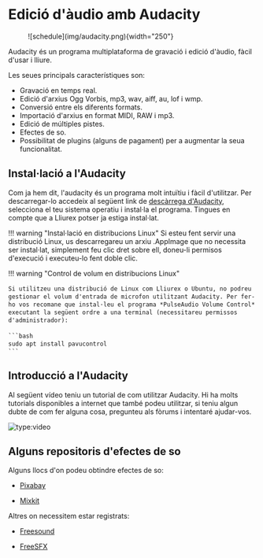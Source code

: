 # Edició d'àudio amb Audacity

<figure markdown>
  ![schedule](img/audacity.png){width="250"}
</figure>

Audacity és un programa multiplataforma de gravació i edició d'àudio, fàcil d'usar i lliure.

Les seues principals característiques son:

- Gravació en temps real.
- Edició d'arxius Ogg Vorbis, mp3, wav, aiff, au, lof i wmp.
- Conversió entre els diferents formats.
- Importació d'arxius en format MIDI, RAW i mp3.
- Edició de múltiples pistes.
- Efectes de so.
- Possibilitat de plugins (alguns de pagament) per a augmentar la seua funcionalitat.

## Instal·lació a l'Audacity

Com ja hem dit, l'audacity és un programa molt intuïtiu i fàcil d'utilitzar. Per descarregar-lo accedeix al següent link de [descàrrega d'Audacity](https://www.audacityteam.org/download/), selecciona el teu sistema operatiu i instal·la el programa. Tingues en compte que a Lliurex potser ja estiga instal·lat.

!!! warning "Instal·lació en distribucions Linux"
    Si esteu fent servir una distribució Linux, us descarregareu un arxiu .AppImage que no necessita ser instal·lat, simplement feu clic dret sobre ell, doneu-li permisos d'execució i executeu-lo fent doble clic.

!!! warning "Control de volum en distribucions Linux"

    Si utilitzeu una distribució de Linux com Lliurex o Ubuntu, no podreu gestionar el volum d'entrada de microfon utilitzant Audacity. Per fer-ho vos recomane que instal·leu el programa *PulseAudio Volume Control* executant la següent ordre a una terminal (necessitareu permissos d'administrador):

    ```bash
    sudo apt install pavucontrol
    ```

## Introducció a l'Audacity

Al següent vídeo teniu un tutorial de com utilitzar Audacity. Hi ha molts tutorials disponibles a internet que també podeu utilitzar, si teniu algun dubte de com fer alguna cosa, pregunteu als fòrums i intentaré ajudar-vos.

![type:video](https://www.youtube.com/embed/wTAw54c49IA)

## Alguns repositoris d'efectes de so

Alguns llocs d'on podeu obtindre efectes de so:

- [Pixabay](https://pixabay.com/es/sound-effects/)

- [Mixkit](https://mixkit.co/free-sound-effects/)

Altres on necessitem estar registrats:

- [Freesound](https://freesound.org/)

- [FreeSFX](https://freesfx.co.uk/)